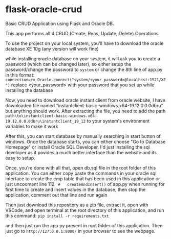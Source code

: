 # flask-oracle-crud

Basic CRUD Application using Flask and Oracle DB.

This app performs all 4 CRUD (Create, Reas, Update, Delete) Operations.

To use the project on your local system, you'll have to download the oracle database XE 10g (any version will work fine)

while installing oracle database on your system, it will ask you to create a password (which can be changed later), so either setup the password/change the password to ```system``` or change the 8th line of app.py in this format:
```connection=cx_Oracle.connect("system/<your_password>@localhost:1521/XE")```
replace <your_password> with your password that you set up while installing the database

Now, you need to download oracle instant client from oracle website, I have downloaded file named "instantclient-basic-windows.x64-19.12.0.0.0dbru" but anything should work.
After extracting the file, you need to add the path ```path\to\instantclient-basic-windows.x64-19.12.0.0.0dbru\instantclient_19_12``` to your system's environment variables to make it work

After this, you can start database by manually searching in start button of windows. Once the database starts, you can either choose "Go to Database Homepage" or install Oracle SQL Developer.
I'd just installing the sql developer as it povides a much better interface than the website and its easy to setup. 

Once, you're done with all that, open db.sql file in the root folder of this application. You can either copy paste the commands in your oracle sql interface to create the emp table that has been used in this application or just uncooment line 112 ``` #   createAndInsert()``` of app.py when running for first time to create and insert values in the database, then stop the application, comment out that line and run again

Then just download this repository as a zip file, extract it, open with VSCode, and open terminal at the root directory of this application, and run this command: 
```pip install -r requirements.txt```

and then just run the app.py present in root folder of this application. Then just go to ```http://127.0.0.1:8000/``` in your browser to see the webpage.
